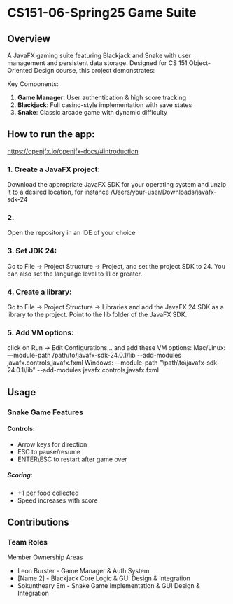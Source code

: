 # CS151-06-Spring25 Game Suite

## Overview
A JavaFX gaming suite featuring Blackjack and Snake with user management and persistent data storage. Designed for CS 151 Object-Oriented Design course, this project demonstrates:

Key Components:
1. **Game Manager**: User authentication & high score tracking
2. **Blackjack**: Full casino-style implementation with save states
3. **Snake**: Classic arcade game with dynamic difficulty

## How to run the app:

https://openjfx.io/openjfx-docs/#introduction

### 1. Create a JavaFX project: 
Download the appropriate JavaFX SDK for your operating system and unzip it to a desired location, for instance /Users/your-user/Downloads/javafx-sdk-24

### 2. 
Open the repository in an IDE of your choice

### 3. Set JDK 24: 
Go to File -> Project Structure -> Project, and set the project SDK to 24. You can also set the language level to 11 or greater.

### 4. Create a library: 
Go to File -> Project Structure -> Libraries and add the JavaFX 24 SDK as a library to the project. Point to the lib folder of the JavaFX SDK.

### 5. Add VM options: 
click on Run -> Edit Configurations... and add these VM options: 
Mac/Linux:
—module-path /path/to/javafx-sdk-24.0.1/lib --add-modules javafx.controls,javafx.fxml
Windows:
--module-path "\path\to\javafx-sdk-24.0.1\lib" --add-modules javafx.controls,javafx.fxml


## Usage
### Snake Game Features
#### Controls:
- Arrow keys for direction
- ESC to pause/resume
- ENTER\ESC to restart after game over

##### Scoring:
- +1 per food collected
- Speed increases with score

## Contributions
### Team Roles
Member	Ownership Areas
- Leon Burster - Game Manager & Auth System
- [Name 2] - Blackjack Core Logic & GUI Design & Integration
- Sokuntheary Em	- Snake Game Implementation & GUI Design & Integration
